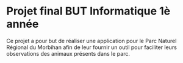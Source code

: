 # Projet final BUT Informatique 1è année

Ce projet a pour but de réaliser une application pour le Parc Naturel Régional du Morbihan
afin de leur fournir un outil pour faciliter leurs observations des animaux présents dans le parc.
